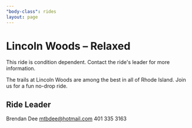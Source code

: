```yaml
---
"body-class": rides
layout: page
---
```


# Lincoln Woods – Relaxed

This ride is condition dependent. Contact the ride's leader for more information.

The trails at Lincoln Woods are among the best in all of Rhode Island. Join us for a fun no-drop ride.

## Ride Leader
Brendan Dee
mtbdee@hotmail.com
401 335 3163

